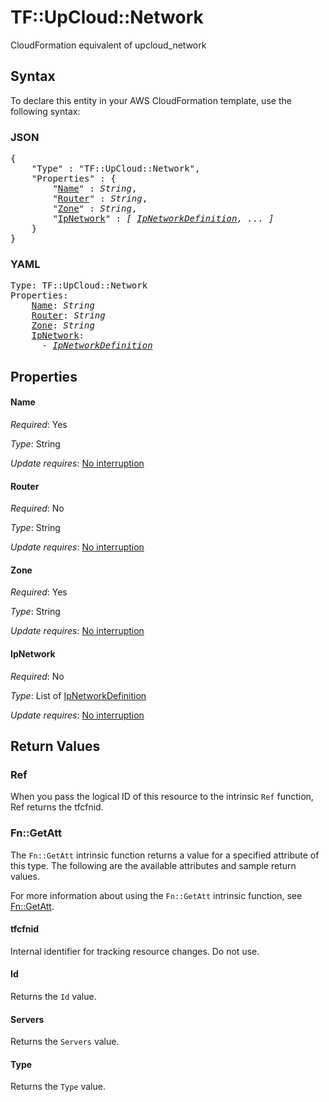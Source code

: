 # TF::UpCloud::Network

CloudFormation equivalent of upcloud_network

## Syntax

To declare this entity in your AWS CloudFormation template, use the following syntax:

### JSON

<pre>
{
    "Type" : "TF::UpCloud::Network",
    "Properties" : {
        "<a href="#name" title="Name">Name</a>" : <i>String</i>,
        "<a href="#router" title="Router">Router</a>" : <i>String</i>,
        "<a href="#zone" title="Zone">Zone</a>" : <i>String</i>,
        "<a href="#ipnetwork" title="IpNetwork">IpNetwork</a>" : <i>[ <a href="ipnetworkdefinition.md">IpNetworkDefinition</a>, ... ]</i>
    }
}
</pre>

### YAML

<pre>
Type: TF::UpCloud::Network
Properties:
    <a href="#name" title="Name">Name</a>: <i>String</i>
    <a href="#router" title="Router">Router</a>: <i>String</i>
    <a href="#zone" title="Zone">Zone</a>: <i>String</i>
    <a href="#ipnetwork" title="IpNetwork">IpNetwork</a>: <i>
      - <a href="ipnetworkdefinition.md">IpNetworkDefinition</a></i>
</pre>

## Properties

#### Name

_Required_: Yes

_Type_: String

_Update requires_: [No interruption](https://docs.aws.amazon.com/AWSCloudFormation/latest/UserGuide/using-cfn-updating-stacks-update-behaviors.html#update-no-interrupt)

#### Router

_Required_: No

_Type_: String

_Update requires_: [No interruption](https://docs.aws.amazon.com/AWSCloudFormation/latest/UserGuide/using-cfn-updating-stacks-update-behaviors.html#update-no-interrupt)

#### Zone

_Required_: Yes

_Type_: String

_Update requires_: [No interruption](https://docs.aws.amazon.com/AWSCloudFormation/latest/UserGuide/using-cfn-updating-stacks-update-behaviors.html#update-no-interrupt)

#### IpNetwork

_Required_: No

_Type_: List of <a href="ipnetworkdefinition.md">IpNetworkDefinition</a>

_Update requires_: [No interruption](https://docs.aws.amazon.com/AWSCloudFormation/latest/UserGuide/using-cfn-updating-stacks-update-behaviors.html#update-no-interrupt)

## Return Values

### Ref

When you pass the logical ID of this resource to the intrinsic `Ref` function, Ref returns the tfcfnid.

### Fn::GetAtt

The `Fn::GetAtt` intrinsic function returns a value for a specified attribute of this type. The following are the available attributes and sample return values.

For more information about using the `Fn::GetAtt` intrinsic function, see [Fn::GetAtt](https://docs.aws.amazon.com/AWSCloudFormation/latest/UserGuide/intrinsic-function-reference-getatt.html).

#### tfcfnid

Internal identifier for tracking resource changes. Do not use.

#### Id

Returns the <code>Id</code> value.

#### Servers

Returns the <code>Servers</code> value.

#### Type

Returns the <code>Type</code> value.

